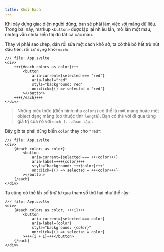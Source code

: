 ```yaml
---
title: Khối Each
---
```


Khi xây dựng giao diện người dùng, bạn sẽ phải làm việc với mảng dữ liệu. Trong bài này, markup `<button>` được lặp lại nhiều lần, mỗi lần một màu, nhưng vẫn chưa hiển thị đủ tất cả các màu.

Thay vì phải sao chép, dán rồi sửa một cách khổ sở, ta có thể bỏ hết trừ nút đầu tiền, rồi sử dụng khối `each`:

```svelte
/// file: App.svelte
<div>
	+++{#each colors as color}+++
		<button
			aria-current={selected === 'red'}
			aria-label="red"
			style="background: red"
			on:click={() => selected = 'red'}
		></button>
	+++{/each}+++
</div>
```

<!-- FIXME: làm rõ phần này -->
> Những biểu thức (điển hình như `colors`) có thể là một mảng hoặc một object dạng mảng (có thuộc tính `length`). Bạn có thể với đi qua từng giá trị của nó với `each [...đoạn lặp]`.

Bây giờ ta phải dùng biến `color` thay cho `"red"`:

```svelte
/// file: App.svelte
<div>
	{#each colors as color}
		<button
			aria-current={selected === +++color+++}
			aria-label=+++{color}+++
			style="background: +++{color}+++"
			on:click={() => selected = +++color+++}
		></button>
	{/each}
</div>
```

Ta cũng có thể lấy _số thứ tự_ qua tham số thứ hai như thế này:

```svelte
/// file: App.svelte
<div>
	{#each colors as color, +++i}+++
		<button
			aria-current={selected === color}
			aria-label={color}
			style="background: {color}"
			on:click={() => selected = color}
		>+++{i + 1}+++</button>
	{/each}
</div>
```
